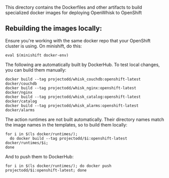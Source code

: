 This directory contains the Dockerfiles and other artifacts to
build specialized docker images for deploying OpenWhisk to OpenShift

## Rebuilding the images locally:

Ensure you're working with the same docker repo that your OpenShift
cluster is using. On minishift, do this:

    eval $(minishift docker-env)

The following are automatically built by DockerHub. To test local
changes, you can build them manually:
    
	docker build --tag projectodd/whisk_couchdb:openshift-latest docker/couchdb
	docker build --tag projectodd/whisk_nginx:openshift-latest docker/nginx
	docker build --tag projectodd/whisk_catalog:openshift-latest docker/catalog
	docker build --tag projectodd/whisk_alarms:openshift-latest docker/alarms

The action runtimes are not built automatically. Their directory names
match the image names in the templates, so to build them locally:

    for i in $(ls docker/runtimes/); 
      do docker build --tag projectodd/$i:openshift-latest docker/runtimes/$i; 
    done

And to push them to DockerHub:

    for i in $(ls docker/runtimes/); do docker push projectodd/$i:openshift-latest; done

